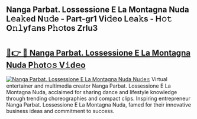 ## Nanga Parbat. Lossessione E La Montagna Nuda L𝚎a𝚔ed N𝚞𝚍e - Part-gr1 Vi𝚍𝚎o L𝚎a𝚔s - H𝚘𝚝 O𝚗𝚕yf𝚊ns P𝚑𝚘tos ZrIu3

# <h2><a href="http://kfaz57c.oniu.top/?m=Nanga+Parbat.+Lossessione+E+La+Montagna+Nuda">🔗👉 🔴 Nanga Parbat. Lossessione E La Montagna Nuda P𝚑ot𝚘𝚜 V𝚒d𝚎o</a></h2>

[![Nanga Parbat. Lossessione E La Montagna Nuda Nu𝚍e𝚜](https://i.imgur.com/0qMVB7G.gif)](http://kfaz57c.oniu.top/?m=Nanga+Parbat.+Lossessione+E+La+Montagna+Nuda)
Virtual entertainer and multimedia creator Nanga Parbat. Lossessione E La Montagna Nuda, acclaimed for sharing dance and lifestyle knowledge through trending choreographies and compact clips. Inspiring entrepreneur Nanga Parbat. Lossessione E La Montagna Nuda, famed for their innovative business ideas and commitment to success.  
